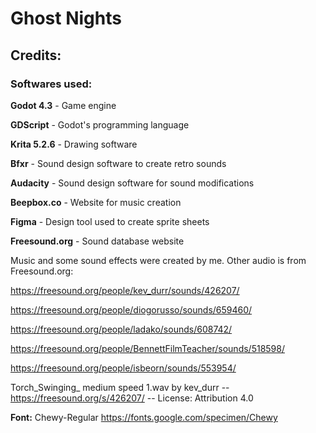 # Ghost Nights
## Credits:
### Softwares used:
**Godot 4.3** - Game engine

  **GDScript** - Godot's programming language
  
**Krita 5.2.6** - Drawing software
  
**Bfxr** - Sound design software to create retro sounds

**Audacity** - Sound design software for sound modifications

**Beepbox.co** - Website for music creation

**Figma** - Design tool used to create sprite sheets

**Freesound.org** - Sound database website


Music and some sound effects were created by me. Other audio is from Freesound.org:

https://freesound.org/people/kev_durr/sounds/426207/

https://freesound.org/people/diogorusso/sounds/659460/

https://freesound.org/people/ladako/sounds/608742/

https://freesound.org/people/BennettFilmTeacher/sounds/518598/

https://freesound.org/people/isbeorn/sounds/553954/

Torch_Swinging_ medium speed 1.wav by kev_durr -- https://freesound.org/s/426207/ -- License: Attribution 4.0

**Font:** Chewy-Regular
https://fonts.google.com/specimen/Chewy
